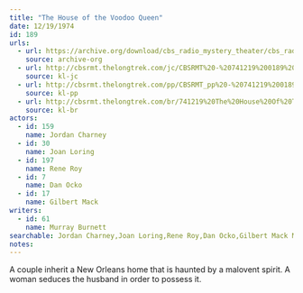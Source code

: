 ```yaml
---
title: "The House of the Voodoo Queen"
date: 12/19/1974
id: 189
urls: 
  - url: https://archive.org/download/cbs_radio_mystery_theater/cbs_radio_mystery_theater-0151-0200.zip/cbs_radio_mystery_theater-0151-0200%2Fcbsrmt_0189_the_house_of_the_voodoo_queen.mp3
    source: archive-org
  - url: http://cbsrmt.thelongtrek.com/jc/CBSRMT%20-%20741219%200189%20House%20Of%20The%20Voodoo%20Queen%20vbr%20fb2%20gap_jc.mp3
    source: kl-jc
  - url: http://cbsrmt.thelongtrek.com/pp/CBSRMT_pp%20-%20741219%200189%20The%20House%20of%20the%20Voodoo%20Queen.mp3
    source: kl-pp
  - url: http://cbsrmt.thelongtrek.com/br/741219%20The%20House%20Of%20The%20Voodoo%20Queen%20-%20WOR.mp3
    source: kl-br
actors:  
  - id: 159
    name: Jordan Charney  
  - id: 30
    name: Joan Loring  
  - id: 197
    name: Rene Roy  
  - id: 7
    name: Dan Ocko  
  - id: 17
    name: Gilbert Mack
writers:  
  - id: 61
    name: Murray Burnett
searchable: Jordan Charney,Joan Loring,Rene Roy,Dan Ocko,Gilbert Mack Murray Burnett
notes:  
---
```

A couple inherit a New Orleans home that is haunted by a malovent spirit. A woman seduces the husband in order to possess it.